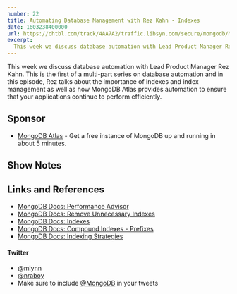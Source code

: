 ```yaml
---
number: 22
title: Automating Database Management with Rez Kahn - Indexes
date: 1603238400000
url: https://chtbl.com/track/4AA7A2/traffic.libsyn.com/secure/mongodb/MongoDB_Podcast_-_Index_Autopilot_with_Rez_Khan.mp3
excerpt:
  This week we discuss database automation with Lead Product Manager Rez Kahn. This is the first of a multi-part series on database automation and in this episode, Rez talks about the importance of indexes and index management as well as how MongoDB Atlas provides automation to ensure that your applications continue to perform efficiently. 
---
```


This week we discuss database automation with Lead Product Manager Rez Kahn. This is the first of a multi-part series on database automation and in this episode, Rez talks about the importance of indexes and index management as well as how MongoDB Atlas provides automation to ensure that your applications continue to perform efficiently. 

## Sponsor

- [MongoDB Atlas](https://cloud.mongodb.com) - Get a free instance of MongoDB up
  and running in about 5 minutes.

## Show Notes

## Links and References

- [MongoDB Docs: Performance Advisor](https://docs.atlas.mongodb.com/performance-advisor/)
- [MongoDB Docs: Remove Unnecessary Indexes](https://docs.atlas.mongodb.com/schema-advisor/too-many-indexes/#indexes-anti-pattern)
- [MongoDB Docs: Indexes](https://docs.mongodb.com/manual/indexes/)
- [MongoDB Docs: Compound Indexes - Prefixes](https://docs.mongodb.com/manual/core/index-compound/#prefixes)
- [MongoDB Docs: Indexing Strategies](https://docs.mongodb.com/manual/applications/indexes/)

#### Twitter

- [@mlynn](https://twitter.com/mlynn)
- [@nraboy](https://twitter.com/nraboy)
- Make sure to include [@MongoDB](https://twitter.com/MongoDB) in your tweets
